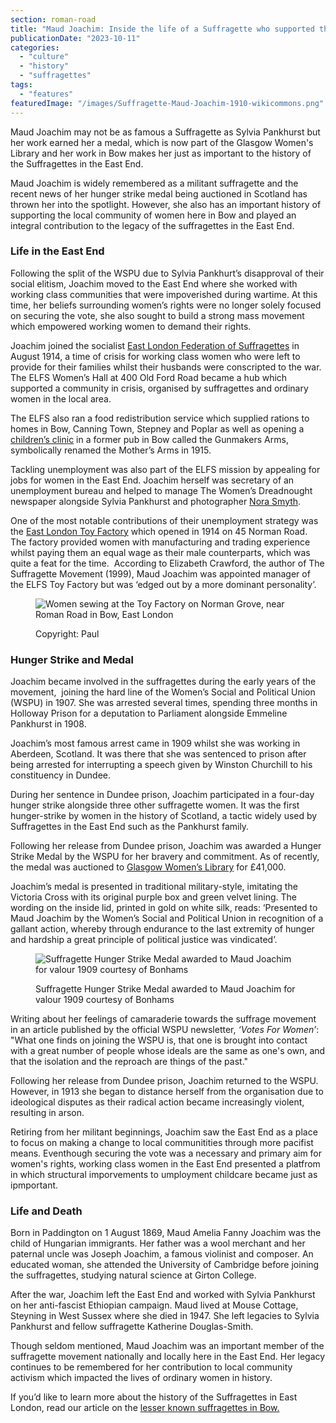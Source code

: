 ```yaml
---
section: roman-road
title: "Maud Joachim: Inside the life of a Suffragette who supported the women of the East End."
publicationDate: "2023-10-11"
categories: 
  - "culture"
  - "history"
  - "suffragettes"
tags: 
  - "features"
featuredImage: "/images/Suffragette-Maud-Joachim-1910-wikicommons.png"
---
```


Maud Joachim may not be as famous a Suffragette as Sylvia Pankhurst but her work earned her a medal, which is now part of the Glasgow Women's Library and her work in Bow makes her just as important to the history of the Suffragettes in the East End.

Maud Joachim is widely remembered as a militant suffragette and the recent news of her hunger strike medal being auctioned in Scotland has thrown her into the spotlight. However, she also has an important history of supporting the local community of women here in Bow and played an integral contribution to the legacy of the suffragettes in the East End. 

### **Life in the East End**

Following the split of the WSPU due to Sylvia Pankhurt’s disapproval of their social elitism, Joachim moved to the East End where she worked with working class communities that were impoverished during wartime. At this time, her beliefs surrounding women’s rights were no longer solely focused on securing the vote, she also sought to build a strong mass movement which empowered working women to demand their rights. 

Joachim joined the socialist [East London Federation of Suffragettes](https://romanroadlondon.com/east-london-federation-suffragettes-established/) in August 1914, a time of crisis for working class women who were left to provide for their families whilst their husbands were conscripted to the war. The ELFS Women’s Hall at 400 Old Ford Road became a hub which supported a community in crisis, organised by suffragettes and ordinary women in the local area.

The ELFS also ran a food redistribution service which supplied rations to homes in Bow, Canning Town, Stepney and Poplar as well as opening a [children’s clinic](https://romanroadlondon.com/mothers-arms-suffragettes-pub-history/#:~:text=While%20Sylvia%20Pankhurst's%20The%20Mother's,plaque%20next%20to%20its%20entrance.) in a former pub in Bow called the Gunmakers Arms, symbolically renamed the Mother’s Arms in 1915.

Tackling unemployment was also part of the ELFS mission by appealing for jobs for women in the East End. Joachim herself was secretary of an unemployment bureau and helped to manage The Women’s Dreadnought newspaper alongside Sylvia Pankhurst and photographer [Nora Smyth](https://romanroadlondon.com/east-end-suffragette-norah-smyth/). 

One of the most notable contributions of their unemployment strategy was the [East London Toy Factory](https://romanroadlondon.com/sylvia-pankhursts-east-london-toy-factory/) which opened in 1914 on 45 Norman Road. The factory provided women with manufacturing and trading experience whilst paying them an equal wage as their male counterparts, which was quite a feat for the time.  According to Elizabeth Crawford, the author of The Suffragette Movement (1999), Maud Joachim was appointed manager of the ELFS Toy Factory but was ‘edged out by a more dominant personality’.

<figure>

![Women sewing at the Toy Factory on Norman Grove, near Roman Road in Bow, East London](/images/Women-Sewing-at-the-Toy-Factory-in-Norman-Road-1500x1000-1-1024x683.jpg)

<figcaption>

Copyright: Paul

</figcaption>

</figure>

### **Hunger Strike and Medal**

Joachim became involved in the suffragettes during the early years of the movement,  joining the hard line of the Women’s Social and Political Union (WSPU) in 1907. She was arrested several times, spending three months in Holloway Prison for a deputation to Parliament alongside Emmeline Pankhurst in 1908. 

Joachim’s most famous arrest came in 1909 whilst she was working in Aberdeen, Scotland. It was there that she was sentenced to prison after being arrested for interrupting a speech given by Winston Churchill to his constituency in Dundee. 

During her sentence in Dundee prison, Joachim participated in a four-day hunger strike alongside three other suffragette women. It was the first hunger-strike by women in the history of Scotland, a tactic widely used by Suffragettes in the East End such as the Pankhurst family.

Following her release from Dundee prison, Joachim was awarded a Hunger Strike Medal by the WSPU for her bravery and commitment. As of recently, the medal was auctioned to [Glasgow Women’s Library](https://romanroadlondon.com/suffragette-medal-auction-glasgow-womens-library/) for £41,000.

Joachim’s medal is presented in traditional military-style, imitating the Victoria Cross with its original purple box and green velvet lining. The wording on the inside lid, printed in gold on white silk, reads: ‘Presented to Maud Joachim by the Women’s Social and Political Union in recognition of a gallant action, whereby through endurance to the last extremity of hunger and hardship a great principle of political justice was vindicated’. 

<figure>

![Suffragette Hunger Strike Medal awarded to Maud Joachim for valour 1909 courtesy of Bonhams](/images/Hunger-Strike-Medal-awarded-to-Maud-Joachim-1912--1024x683.jpg)

<figcaption>

Suffragette Hunger Strike Medal awarded to Maud Joachim for valour 1909 courtesy of Bonhams

</figcaption>

</figure>

Writing about her feelings of camaraderie towards the suffrage movement in an article published by the official WSPU newsletter, _‘Votes For Women’_: "What one finds on joining the WSPU is, that one is brought into contact with a great number of people whose ideals are the same as one's own, and that the isolation and the reproach are things of the past." 

Following her release from Dundee prison, Joachim returned to the WSPU. However, in 1913 she began to distance herself from the organisation due to ideological disputes as their radical action became increasingly violent, resulting in arson. 

Retiring from her militant beginnings, Joachim saw the East End as a place to focus on making a change to local communitities through more pacifist means. Eventhough securing the vote was a necessary and primary aim for women's rights, working class women in the East End presented a platfrom in which structural imporvements to umployment childcare became just as ipmportant.

### **Life and Death**

Born in Paddington on 1 August 1869, Maud Amelia Fanny Joachim was the child of Hungarian immigrants. Her father was a wool merchant and her paternal uncle was Joseph Joachim, a famous violinist and composer. An educated woman, she attended the University of Cambridge before joining the suffragettes, studying natural science at Girton College.

After the war, Joachim left the East End and worked with Sylvia Pankhurst on her anti-fascist Ethiopian campaign. Maud lived at Mouse Cottage, Steyning in West Sussex where she died in 1947. She left legacies to Sylvia Pankhurst and fellow suffragette Katherine Douglas-Smith. 

Though seldom mentioned, Maud Joachim was an important member of the suffragette movement nationally and locally here in the East End. Her legacy continues to be remembered for her contribution to local community activism which impacted the lives of ordinary women in history. 

If you’d like to learn more about the history of the Suffragettes in East London, read our article on the [lesser known suffragettes in Bow.](https://romanroadlondon.com/bow-suffragettes-lost-stories/) 

